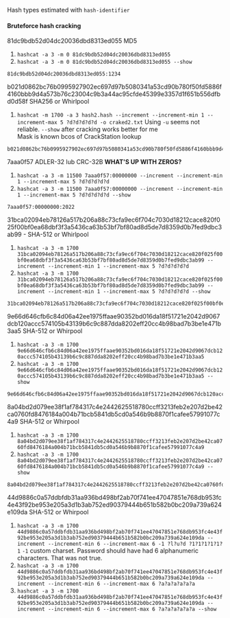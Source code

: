 Hash types estimated with `hash-identifier`

#### Bruteforce hash cracking

81dc9bdb52d04dc20036dbd8313ed055
MD5
1. `hashcat -a 3 -m 0 81dc9bdb52d04dc20036dbd8313ed055`
2. `hashcat -a 3 -m 0 81dc9bdb52d04dc20036dbd8313ed055 --show`
```
81dc9bdb52d04dc20036dbd8313ed055:1234
```

b021d0862bc76b0995927902ec697d97b5080341a53cd90b780f50fd5886f4160bbb9d4a573b76c23004c9b3a44ac95cfde45399e3357d1f651b556dfbd0d58f
SHA256 or Whirlpool
1. `hashcat -m 1700 -a 3 hash2.hash --increment --increment-min 1 --increment-max 5 ?d?d?d?d?d -o craked2.txt`
Using `-u` seems not reliable. `--show` after cracking works better for me  
Mask is known bcos of CrackStation lookup
```
b021d0862bc76b0995927902ec697d97b5080341a53cd90b780f50fd5886f4160bbb9d4a573b76c23004c9b3a44ac95cfde45399e3357d1f651b556dfbd0d58f:6969
```

7aaa0f57
ADLER-32 lub CRC-32B
**WHAT'S UP WITH ZEROS?**  
1. `hashcat -a 3 -m 11500 7aaa0f57:00000000 --increment --increment-min 1 --increment-max 5 ?d?d?d?d?d`
2. `hashcat -a 3 -m 11500 7aaa0f57:00000000 --increment --increment-min 1 --increment-max 5 ?d?d?d?d?d --show`
```
7aaa0f57:00000000:2022
```


31bca02094eb78126a517b206a88c73cfa9ec6f704c7030d18212cace820f025f00bf0ea68dbf3f3a5436ca63b53bf7bf80ad8d5de7d8359d0b7fed9dbc3ab99 - SHA-512 or Whirlpool
1. `hashcat -a 3 -m 1700 31bca02094eb78126a517b206a88c73cfa9ec6f704c7030d18212cace820f025f00bf0ea68dbf3f3a5436ca63b53bf7bf80ad8d5de7d8359d0b7fed9dbc3ab99 --increment --increment-min 1 --increment-max 5 ?d?d?d?d?d`
2. `hashcat -a 3 -m 1700 31bca02094eb78126a517b206a88c73cfa9ec6f704c7030d18212cace820f025f00bf0ea68dbf3f3a5436ca63b53bf7bf80ad8d5de7d8359d0b7fed9dbc3ab99 --increment --increment-min 1 --increment-max 5 ?d?d?d?d?d --show`
```
31bca02094eb78126a517b206a88c73cfa9ec6f704c7030d18212cace820f025f00bf0ea68dbf3f3a5436ca63b53bf7bf80ad8d5de7d8359d0b7fed9dbc3ab99:0
```

9e66d646cfb6c84d06a42ee1975ffaae90352bd016da18f51721e2042d9067dcb120accc574105b43139b6c9c887dda8202eff20cc4b98bad7b3be1e471b3aa5
SHA-512 or Whirpool
1.  `hashcat -a 3 -m 1700 9e66d646cfb6c84d06a42ee1975ffaae90352bd016da18f51721e2042d9067dcb120accc574105b43139b6c9c887dda8202eff20cc4b98bad7b3be1e471b3aa5`
2. `hashcat -a 3 -m 1700 9e66d646cfb6c84d06a42ee1975ffaae90352bd016da18f51721e2042d9067dcb120accc574105b43139b6c9c887dda8202eff20cc4b98bad7b3be1e471b3aa5 --show`
```
9e66d646cfb6c84d06a42ee1975ffaae90352bd016da18f51721e2042d9067dcb120accc574105b43139b6c9c887dda8202eff20cc4b98bad7b3be1e471b3aa5:sda
```

8a04bd2d079ee38f1af784317c4e2442625518780ccff3213feb2e207d2be42ca0760fd8476184a004b71bcb5841db5cd0a546b9b8870f1cafee57991077c4a9
SHA-512 or Whirpool
1. `hashcat -a 3 -m 1700 8a04bd2d079ee38f1af784317c4e2442625518780ccff3213feb2e207d2be42ca0760fd8476184a004b71bcb5841db5cd0a546b9b8870f1cafee57991077c4a9`
2. `hashcat -a 3 -m 1700 8a04bd2d079ee38f1af784317c4e2442625518780ccff3213feb2e207d2be42ca0760fd8476184a004b71bcb5841db5cd0a546b9b8870f1cafee57991077c4a9 --show`
```
8a04bd2d079ee38f1af784317c4e2442625518780ccff3213feb2e207d2be42ca0760fd8476184a004b71bcb5841db5cd0a546b9b8870f1cafee57991077c4a9:Asia
```

44d9886c0a57ddbfdb31aa936bd498bf2ab70f741ee47047851e768db953fc4e43f92be953e205a3d1b3ab752ed90379444b651b582b0bc209a739a624e109da
SHA-512 or Whirpool
1. `hashcat -a 3 -m 1700 44d9886c0a57ddbfdb31aa936bd498bf2ab70f741ee47047851e768db953fc4e43f92be953e205a3d1b3ab752ed90379444b651b582b0bc209a739a624e109da --increment --increment-min 6 --increment-max 6 -1 ?l?u?d ?1?1?1?1?1?1`
`-1` custom charset. Password should have had 6 alphanumeric characters. That was not true.
2. `hashcat -a 3 -m 1700 44d9886c0a57ddbfdb31aa936bd498bf2ab70f741ee47047851e768db953fc4e43f92be953e205a3d1b3ab752ed90379444b651b582b0bc209a739a624e109da --increment --increment-min 6 --increment-max 6 ?a?a?a?a?a?a`
3. `hashcat -a 3 -m 1700 44d9886c0a57ddbfdb31aa936bd498bf2ab70f741ee47047851e768db953fc4e43f92be953e205a3d1b3ab752ed90379444b651b582b0bc209a739a624e109da --increment --increment-min 6 --increment-max 6 ?a?a?a?a?a?a --show`
